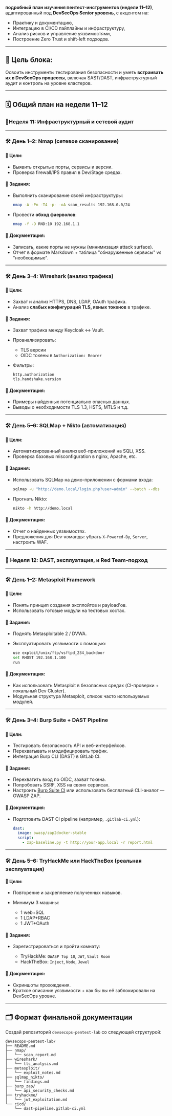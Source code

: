 **подробный план изучения пентест-инструментов (недели 11–12)**, адаптированный под **DevSecOps Senior уровень**, с акцентом на:

* Практику и документацию,
* Интеграцию в CI/CD пайплайны и инфраструктуру,
* Анализ рисков и управление уязвимостями,
* Построение Zero Trust и shift-left подходов.

---

## 🧠 **Цель блока:**

Освоить инструменты тестирования безопасности и уметь **встраивать их в DevSecOps процессы**, включая SAST/DAST, инфраструктурный аудит и контроль на уровне кластеров.

---

## 🗓️ **Общий план на недели 11–12**

### 📍**Неделя 11: Инфраструктурный и сетевой аудит**

---

### 🛠 **День 1–2: Nmap (сетевое сканирование)**

#### 🎯 Цели:

* Выявить открытые порты, сервисы и версии.
* Проверка firewall/IPS правил в Dev/Stage средах.

#### 🔧 Задания:

* Выполнить сканирование своей инфраструктуры:

  ```bash
  nmap -A -Pn -T4 -p- -oA scan_results 192.168.0.0/24
  ```
* Провести **обход фаерволов**:

  ```bash
  nmap -f -D RND:10 192.168.1.1
  ```

#### 📄 Документация:

* Записать, какие порты не нужны (минимизация attack surface).
* Отчет в формате Markdown + таблица "обнаруженные сервисы" vs "необходимые".

---

### 🛠 **День 3–4: Wireshark (анализ трафика)**

#### 🎯 Цели:

* Захват и анализ HTTPS, DNS, LDAP, OAuth трафика.
* Анализ **слабых конфигураций TLS, явных токенов** в трафике.

#### 🔧 Задания:

* Захват трафика между Keycloak ↔ Vault.
* Проанализировать:

  * TLS версии
  * OIDC токены в `Authorization: Bearer`
* Фильтры:

  ```wireshark
  http.authorization
  tls.handshake.version
  ```

#### 📄 Документация:

* Примеры найденных потенциально опасных данных.
* Выводы о необходимости TLS 1.3, HSTS, MTLS и т.д.

---

### 🛠 **День 5–6: SQLMap + Nikto (автоматизация)**

#### 🎯 Цели:

* Автоматизированный анализ веб-приложений на SQLi, XSS.
* Проверка базовых misconfiguration в nginx, Apache, etc.

#### 🔧 Задания:

* Использовать SQLMap на демо-приложении с формами входа:

  ```bash
  sqlmap -u "http://demo.local/login.php?user=admin" --batch --dbs
  ```
* Прогнать Nikto:

  ```bash
  nikto -h http://demo.local
  ```

#### 📄 Документация:

* Отчет о найденных уязвимостях.
* Предложения для Dev-команды: убрать `X-Powered-By`, `Server`, настроить WAF.

---

### 📍 **Неделя 12: DAST, эксплуатация, и Red Team-подход**

---

### 🛠 **День 1–2: Metasploit Framework**

#### 🎯 Цели:

* Понять принцип создания эксплойтов и payload'ов.
* Использовать готовые модули на тестовых хостах.

#### 🔧 Задания:

* Поднять Metasploitable 2 / DVWA.
* Эксплуатировать уязвимости с помощью:

  ```bash
  use exploit/unix/ftp/vsftpd_234_backdoor
  set RHOST 192.168.1.100
  run
  ```

#### 📄 Документация:

* Как использовать Metasploit в безопасных средах (CI-проверки + локальный Dev Cluster).
* Модульная структура Metasploit, список часто используемых модулей.

---

### 🛠 **День 3–4: Burp Suite + DAST Pipeline**

#### 🎯 Цели:

* Тестировать безопасность API и веб-интерфейсов.
* Перехватывать и модифицировать трафик.
* Интеграция Burp CLI (DAST) в GitLab CI.

#### 🔧 Задания:

* Перехватить вход по OIDC, захват токена.
* Попробовать SSRF, XSS на своих сервисах.
* Настроить [Burp Suite CI](https://portswigger.net/burp/application-security-testing/automated-scan) или использовать бесплатный CLI-аналог — OWASP ZAP.

#### 📄 Документация:

* Подготовить DAST CI pipeline (например, `.gitlab-ci.yml`):

  ```yaml
  dast:
    image: owasp/zap2docker-stable
    script:
      - zap-baseline.py -t http://your-app.local -r report.html
  ```

---

### 🛠 **День 5–6: TryHackMe или HackTheBox (реальная эксплуатация)**

#### 🎯 Цели:

* Повторение и закрепление полученных навыков.
* Минимум 3 машины:

  * 1 web+SQL
  * 1 LDAP+RBAC
  * 1 JWT+OAuth

#### 🔧 Задания:

* Зарегистрироваться и пройти комнату:

  * TryHackMe: `OWASP Top 10`, `JWT`, `Vault Room`
  * HackTheBox: `Inject`, `Node`, `Jewel`

#### 📄 Документация:

* Скриншоты прохождения.
* Краткое описание уязвимости + как бы вы её заблокировали на DevSecOps уровне.

---

## 🗂️ **Формат финальной документации**

Создай репозиторий `devsecops-pentest-lab` со следующей структурой:

```text
devsecops-pentest-lab/
├── README.md
├── nmap/
│   └── scan_report.md
├── wireshark/
│   └── tls_analysis.md
├── metasploit/
│   └── exploit_notes.md
├── sqlmap_nikto/
│   └── findings.md
├── burp_zap/
│   └── api_security_checks.md
├── tryhackme/
│   └── jwt_exploitation.md
└── cicd/
    └── dast-pipeline.gitlab-ci.yml
```
